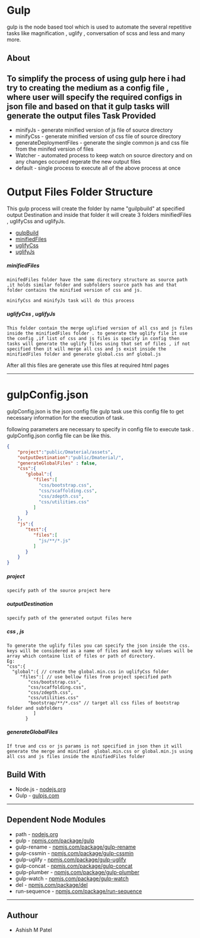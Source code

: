 
Gulp
===================

gulp is the node based tool which is used to automate the several repetitive tasks like magnification , uglify  , conversation of scss and less and many more.

About
-------------
To simplify the process of using gulp here i had try to creating the medium as a config file , where user will specify the required configs in json file and based on that it gulp tasks will generate the output files Task Provided
-------------
  - minifyJs - generate minified version of js file of source directory
  - minifyCss - generate minified version of css file of source directory
  - generateDeploymentFiles -  generate the single common js and css file from the minifed version of files
  - Watcher - automated process to keep watch on source directory and on any changes occured regerate the new output files
  - default - single process to execute all of the above process at once


Output Files Folder Structure
===================
This gulp process will create the folder by name "guilpbuild" at specified output Destination and inside that folder it will create 3 folders minifiedFiles , uglifyCss and uglifyJs.

* [gulpBuild]()
 * [minifiedFiles ]()
 * [uglifyCss ]()
 *  [uglifyJs]()

##### minifiedFiles
	minifedFiles folder have the same directory structure as source path ,it holds similar folder and subfolders source path has and that folder contains the minified version of css and js.

	minifyCss and minifyJs task will do this process

##### uglifyCss , uglifyJs

	This folder contain the merge uglified version of all css and js files inside the minifiedFiles folder . to generate the uglify file it use the config ,if list of css and js files is specify in config then tasks will generate the uglify files using that set of files , if not specified then it will merge all css and js exist inside the minifiedFiles folder and generate global.css anf global.js

After all this files are generate use this files at required html pages

----------


gulpConfig.json
===================
gulpConfig.json is the json config file gulp task use this config file to get necessary information for the execution of task.  

following parameters are necessary to specify in config file to execute task . gulpConfig.json config file can be like this.

```json
{
    "project":"public/Dmaterial/assets",
    "outputDestination":"public/Dmaterial/",
    "generateGlobalFiles" : false,
    "css":{
       "global":{
          "files":[
            "css/bootstrap.css",
            "css/scaffolding.css",
            "css/zdepth.css",
            "css/utilities.css"
          ]
       }
    },
    "js":{
       "test":{
          "files":[
            "js/**/*.js"
          ]
       }
    }
}

```
##### project
	specify path of the source project here
##### outputDestination
	specify path of the generated output files here
##### css , js
	To generate the uglify files you can specify the json inside the css. keys will be considered as a name of files and each key values will be array which containe list of files or path of directory.
	Eg:  
	"css":{
	  "global":{ // create the global.min.css in uglifyCss folder
         "files":[ // use bellow files from project specified path
	        "css/bootstrap.css",
	        "css/scaffolding.css",
	        "css/zdepth.css",
	        "css/utilities.css"
	        "bootstrap/**/*.css" // target all css files of bootstrap folder and subfolders
	          ]
	       }

##### generateGlobalFiles
	If true and css or js params is not specified in json then it will generate the merge and minified  global.min.css or global.min.js using all css and js files inside the minifiedFiles folder



  Build With
-------------

 - Node.js - [<i ></i> nodejs.org](https://nodejs.org/en/)
 - Gulp -  [<i ></i> gulpjs.com](http://gulpjs.com/)

  ----------

Dependent Node Modules
-------------

 - path - [<i ></i> nodejs.org](https://nodejs.org/en/)
 - gulp -  [<i ></i> npmjs.com/package/gulp](https://www.npmjs.com/package/gulp)
 - gulp-rename -  [<i ></i> npmjs.com/package/gulp-rename](https://www.npmjs.com/package/gulp-rename)
 - gulp-cssmin -  [<i ></i> npmjs.com/package/gulp-cssmin](https://www.npmjs.com/package/gulp-cssmin)
 - gulp-uglify -  [<i ></i> npmjs.com/package/gulp-uglify](https://www.npmjs.com/package/gulp-uglify)
 - gulp-concat -  [<i ></i> npmjs.com/package/gulp-concat](https://www.npmjs.com/package/gulp-concat)
 - gulp-plumber -  [<i ></i> npmjs.com/package/gulp-plumber](https://www.npmjs.com/package/gulp-plumber)
 - gulp-watch -  [<i ></i> npmjs.com/package/gulp-watch](https://www.npmjs.com/package/gulp-watch)
 - del -  [<i ></i> npmjs.com/package/del](https://www.npmjs.com/package/del)
 - run-sequence -  [<i ></i> npmjs.com/package/run-sequence](https://www.npmjs.com/package/run-sequence)

  ----------


   Authour
-------------

 - Ashish M Patel
